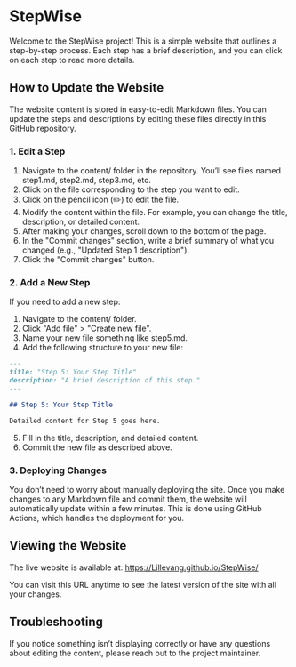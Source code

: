 # StepWise

Welcome to the StepWise project! This is a simple website that outlines a step-by-step process. Each step has a brief description, and you can click on each step to read more details.

## How to Update the Website

The website content is stored in easy-to-edit Markdown files. You can update the steps and descriptions by editing these files directly in this GitHub repository.


### 1. Edit a Step
  1. Navigate to the content/ folder in the repository. You’ll see files named step1.md, step2.md, step3.md, etc.
  2. Click on the file corresponding to the step you want to edit.
  3. Click on the pencil icon (✏️) to edit the file.
  4. Modify the content within the file. For example, you can change the title, description, or detailed content.
  5. After making your changes, scroll down to the bottom of the page.
  6. In the "Commit changes" section, write a brief summary of what you changed (e.g., "Updated Step 1 description").
  7. Click the "Commit changes" button.

### 2. Add a New Step

If you need to add a new step:
  1. Navigate to the content/ folder.
  2. Click "Add file" > "Create new file".
  3. Name your new file something like step5.md.
  4. Add the following structure to your new file:
  ```markdown
  ---
  title: "Step 5: Your Step Title"
  description: "A brief description of this step."
  ---

  ## Step 5: Your Step Title

  Detailed content for Step 5 goes here.
``` 
 5. Fill in the title, description, and detailed content.
 6. Commit the new file as described above.

### 3. Deploying Changes

You don’t need to worry about manually deploying the site. Once you make changes to any Markdown file and commit them, the website will automatically update within a few minutes. This is done using GitHub Actions, which handles the deployment for you.

## Viewing the Website

The live website is available at: https://Lillevang.github.io/StepWise/

You can visit this URL anytime to see the latest version of the site with all your changes.

## Troubleshooting

If you notice something isn’t displaying correctly or have any questions about editing the content, please reach out to the project maintainer.

